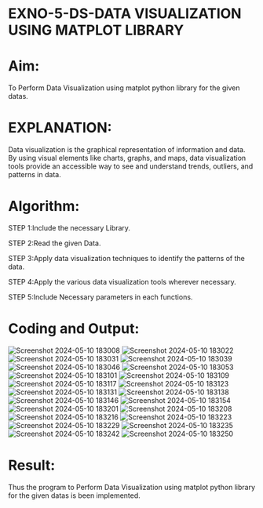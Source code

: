 # EXNO-5-DS-DATA VISUALIZATION USING MATPLOT LIBRARY

# Aim:
  To Perform Data Visualization using matplot python library for the given datas.

# EXPLANATION:
Data visualization is the graphical representation of information and data. By using visual elements like charts, graphs, and maps, data visualization tools provide an accessible way to see and understand trends, outliers, and patterns in data.

# Algorithm:
STEP 1:Include the necessary Library.

STEP 2:Read the given Data.

STEP 3:Apply data visualization techniques to identify the patterns of the data.

STEP 4:Apply the various data visualization tools wherever necessary.

STEP 5:Include Necessary parameters in each functions.

# Coding and Output:
![Screenshot 2024-05-10 183008](https://github.com/23004027/EXNO-5-DS/assets/138956447/cea78903-ab95-4aa2-93af-e138b8354c8d)
![Screenshot 2024-05-10 183022](https://github.com/23004027/EXNO-5-DS/assets/138956447/35f24364-db93-4d15-8e47-e34b0a5aeb0b)
![Screenshot 2024-05-10 183031](https://github.com/23004027/EXNO-5-DS/assets/138956447/2357f1fc-b602-4e87-a8f7-ebecc0cb23fc)
![Screenshot 2024-05-10 183039](https://github.com/23004027/EXNO-5-DS/assets/138956447/d2a40de3-adf7-449f-a3c3-bc2ef12c8da9)
![Screenshot 2024-05-10 183046](https://github.com/23004027/EXNO-5-DS/assets/138956447/946bd201-7c46-4597-b91d-191de92c765c)
![Screenshot 2024-05-10 183053](https://github.com/23004027/EXNO-5-DS/assets/138956447/7f5eb3aa-c211-4674-8796-e7dff846f602)
![Screenshot 2024-05-10 183101](https://github.com/23004027/EXNO-5-DS/assets/138956447/8b29edb1-60b4-4cde-a2ff-68f4bb1c0a77)
![Screenshot 2024-05-10 183109](https://github.com/23004027/EXNO-5-DS/assets/138956447/642e5cf8-ed11-441e-9e70-89764bd7090b)
![Screenshot 2024-05-10 183117](https://github.com/23004027/EXNO-5-DS/assets/138956447/e94dda47-9b4f-4bbb-8f1a-53b79b8811f5)
![Screenshot 2024-05-10 183123](https://github.com/23004027/EXNO-5-DS/assets/138956447/a55a9b32-9562-4cd0-9b5e-583a27a639f7)
![Screenshot 2024-05-10 183131](https://github.com/23004027/EXNO-5-DS/assets/138956447/12026d9c-b72f-4792-a0b4-fadce144b6cc)
![Screenshot 2024-05-10 183138](https://github.com/23004027/EXNO-5-DS/assets/138956447/529bf559-493a-47e6-b404-fcf892e83c4d)
![Screenshot 2024-05-10 183146](https://github.com/23004027/EXNO-5-DS/assets/138956447/98cdea55-913e-411b-81f5-7555513b2407)
![Screenshot 2024-05-10 183154](https://github.com/23004027/EXNO-5-DS/assets/138956447/fe1136a3-daa1-477e-b965-8811635eb4fa)
![Screenshot 2024-05-10 183201](https://github.com/23004027/EXNO-5-DS/assets/138956447/af5a4141-f961-4a2f-b649-219bb2307aa8)
![Screenshot 2024-05-10 183208](https://github.com/23004027/EXNO-5-DS/assets/138956447/b0eaef43-30fd-4606-8a09-70bda4fb5c60)
![Screenshot 2024-05-10 183216](https://github.com/23004027/EXNO-5-DS/assets/138956447/16c82d5d-764e-4678-af38-fa7935fd62d6)
![Screenshot 2024-05-10 183223](https://github.com/23004027/EXNO-5-DS/assets/138956447/b5cd8c98-9ca1-4f11-b99e-c16bb41e729d)
![Screenshot 2024-05-10 183229](https://github.com/23004027/EXNO-5-DS/assets/138956447/e3812b88-2b20-4391-b1ca-01a984534a3a)
![Screenshot 2024-05-10 183235](https://github.com/23004027/EXNO-5-DS/assets/138956447/e9558842-6f6b-4bdd-832e-762c47300920)
![Screenshot 2024-05-10 183242](https://github.com/23004027/EXNO-5-DS/assets/138956447/87e28e28-b63a-437e-b074-1a82ca0cadc2)
![Screenshot 2024-05-10 183250](https://github.com/23004027/EXNO-5-DS/assets/138956447/ce8468fd-5d5d-403b-a0e3-6d7c6253ae7d)

# Result:
 Thus the program to Perform Data Visualization using matplot python library for the given datas is been implemented.






